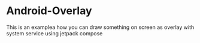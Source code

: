 # Android-Overlay
 This is an examplea how you can draw something on screen as overlay with system service using jetpack compose
